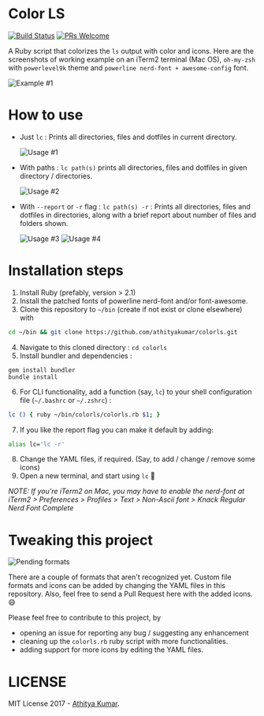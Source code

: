 # Color LS 

[![Build Status](https://travis-ci.org/athityakumar/colorls.svg?branch=master)](https://travis-ci.org/athityakumar/colorls)
[![PRs Welcome](https://img.shields.io/badge/PRs-welcome-brightgreen.svg?style=flat-square)](http://makeapullrequest.com)

A Ruby script that colorizes the `ls` output with color and icons. Here are the screenshots of working example on an iTerm2
terminal (Mac OS), `oh-my-zsh` with `powerlevel9k` theme and `powerline nerd-font + awesome-config` font.

![Example #1](readme/usage1.png)

# How to use

- Just `lc` : Prints all directories, files and dotfiles in current directory.

  ![Usage #1](readme/usage1.png)

- With paths : `lc path(s)` prints all directories, files and dotfiles in given directory / directories.

  ![Usage #2](readme/usage2.png)

- With `--report` or `-r` flag : `lc path(s) -r` : Prints all directories, files and dotfiles in directories, along with a brief report about number of files and folders shown.

  ![Usage #3](readme/usage3.png)
  ![Usage #4](readme/usage4.png)

# Installation steps

1. Install Ruby (prefably, version > 2.1)
2. Install the patched fonts of powerline nerd-font and/or font-awesome.
3. Clone this repository to `~/bin` (create if not exist or clone elsewhere) with
```sh
cd ~/bin && git clone https://github.com/athityakumar/colorls.git
```
4. Navigate to this cloned directory : `cd colorls`
5. Install bundler and dependencies :
  ```
  gem install bundler
  bundle install
  ``` 
6. For CLI functionality, add a function (say, `lc`) to your shell configuration file (`~/.bashrc` or `~/.zshrc`) : 
  ```sh
  lc () { ruby ~/bin/colorls/colorls.rb $1; }
  ```
7. If you like the report flag you can make it default by adding:
  ```sh
  alias lc='lc -r'
  ```
8. Change the YAML files, if required. (Say, to add / change / remove some icons)
9. Open a new terminal, and start using  `lc` :tada:

_NOTE: If you're iTerm2 on Mac, you may have to enable the nerd-font at iTerm2 > Preferences > Profiles > Text > Non-Ascii font > Knack Regular Nerd Font Complete_

# Tweaking this project

![Pending formats](readme/pending.png)

There are a couple of formats that aren't recognized yet. Custom file formats and icons can be added by changing the YAML files in this repository. Also, feel free to send a Pull Request here with the added icons. :smile:

Please feel free to contribute to this project, by 
- opening an issue for reporting any bug / suggesting any enhancement
- cleaning up the `colorls.rb` ruby script with more functionalities.
- adding support for more icons by editing the YAML files.

# LICENSE

MIT License 2017 - [Athitya Kumar](https://github.com/athityakumar/).
